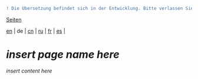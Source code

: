 ```diff
! Die Übersetzung befindet sich in der Entwicklung. Bitte verlassen Sie sich auf die englische Originalversion.
```

[Seiten](https://github.com/syncloud/docs/blob/master/de/index.md#seiten)

[en](https://github.com/syncloud/platform/wiki/Custom-certificate) | 
de | 
[cn](https://github.com/syncloud/docs/blob/master/cn/content/Custom-certificate.md) | 
[ru](https://github.com/syncloud/docs/blob/master/ru/content/Custom-certificate.md) | 
[fr](https://github.com/syncloud/docs/blob/master/fr/content/Custom-certificate.md) | 
[es](https://github.com/syncloud/docs/blob/master/es/content/Custom-certificate.md) | 

# *insert page name here*

*insert content here*
